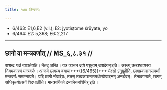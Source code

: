 ```yaml
---
title: १७४ टिप्पणयः

---
```

- 6/463: E1,6,E2 (v.l.); E2: jyotiṣṭome śrūyate, yo
- 6/464: E2: 5,368; E6: 2,217

____________________________________________


## छागो वा मन्त्रवर्णात् // MS_६,८.३१ //

वाशब्दः पक्षं व्यावर्तयति। नैतद् अस्ति। यत्र क्वचन द्रव्ये पशुत्वम् उपादेयम् इति। अस्त्य् उत्स्रष्टव्यस्य नियमकारणं मन्त्रवर्णः। अग्नये छागस्य वयाया+++({6/465})+++ मेदसो ऽनुब्रूहीति, छागप्रकाशनसमर्थो मन्त्रवर्णः समाम्नायते। यदि छागो नोपादेयः, ततस् तत्प्रकाशनसमर्थस्योपादानम् अनर्थवत्। तेनावगम्यते, छागम् अधिकृत्योत्सर्गं विदधातीति। मान्त्रवर्णिको द्रव्यनियमविधिर् इति।